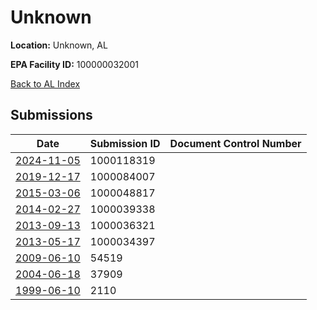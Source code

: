 # Unknown

**Location:** Unknown, AL

**EPA Facility ID:** 100000032001

[Back to AL Index](../../index.md)

## Submissions

| Date | Submission ID | Document Control Number |
|------|--------------|-------------------------|
| [2024-11-05](submissions/1000118319.md) | 1000118319 |  |
| [2019-12-17](submissions/1000084007.md) | 1000084007 |  |
| [2015-03-06](submissions/1000048817.md) | 1000048817 |  |
| [2014-02-27](submissions/1000039338.md) | 1000039338 |  |
| [2013-09-13](submissions/1000036321.md) | 1000036321 |  |
| [2013-05-17](submissions/1000034397.md) | 1000034397 |  |
| [2009-06-10](submissions/54519.md) | 54519 |  |
| [2004-06-18](submissions/37909.md) | 37909 |  |
| [1999-06-10](submissions/2110.md) | 2110 |  |

